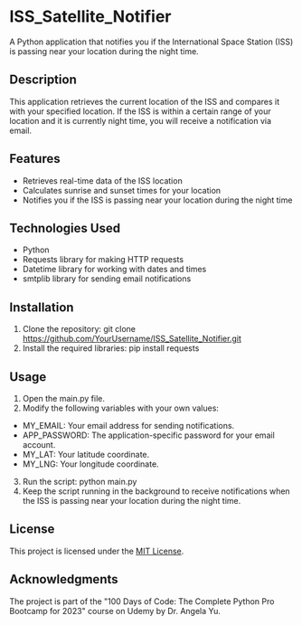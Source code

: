 # ISS_Satellite_Notifier

A Python application that notifies you if the International Space Station (ISS) is passing near your location during the night time.

## Description

This application retrieves the current location of the ISS and compares it with your specified location. If the ISS is within a certain range of your location and it is currently night time, you will receive a notification via email.

## Features

- Retrieves real-time data of the ISS location
- Calculates sunrise and sunset times for your location
- Notifies you if the ISS is passing near your location during the night time

## Technologies Used

- Python
- Requests library for making HTTP requests
- Datetime library for working with dates and times
- smtplib library for sending email notifications

## Installation

1. Clone the repository: git clone https://github.com/YourUsername/ISS_Satellite_Notifier.git
2. Install the required libraries: pip install requests

## Usage
1. Open the main.py file.
2. Modify the following variables with your own values:
  - MY_EMAIL: Your email address for sending notifications.
  - APP_PASSWORD: The application-specific password for your email account.
  - MY_LAT: Your latitude coordinate.
  - MY_LNG: Your longitude coordinate.
3. Run the script: python main.py
4. Keep the script running in the background to receive notifications when the ISS is passing near your location during the night time.

## License

This project is licensed under the [MIT License](LICENSE).

## Acknowledgments

The project is part of the "100 Days of Code: The Complete Python Pro Bootcamp for 2023" course on Udemy by Dr. Angela Yu.


